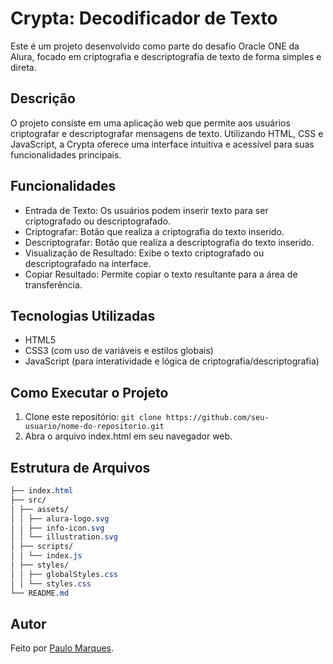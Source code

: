# Crypta: Decodificador de Texto

Este é um projeto desenvolvido como parte do desafio Oracle ONE da Alura, focado em criptografia e descriptografia de texto de forma simples e direta.

## Descrição

O projeto consiste em uma aplicação web que permite aos usuários criptografar e descriptografar mensagens de texto. Utilizando HTML, CSS e JavaScript, a Crypta oferece uma interface intuitiva e acessível para suas funcionalidades principais.

## Funcionalidades

- Entrada de Texto: Os usuários podem inserir texto para ser criptografado ou descriptografado.
- Criptografar: Botão que realiza a criptografia do texto inserido.
- Descriptografar: Botão que realiza a descriptografia do texto inserido.
- Visualização de Resultado: Exibe o texto criptografado ou descriptografado na interface.
- Copiar Resultado: Permite copiar o texto resultante para a área de transferência.

## Tecnologias Utilizadas

- HTML5
- CSS3 (com uso de variáveis e estilos globais)
- JavaScript (para interatividade e lógica de criptografia/descriptografia)

## Como Executar o Projeto

1. Clone este repositório: `git clone https://github.com/seu-usuario/nome-do-repositorio.git`
2. Abra o arquivo index.html em seu navegador web.

## Estrutura de Arquivos

```css
├── index.html
├── src/
│ ├── assets/
│ │ ├── alura-logo.svg
│ │ ├── info-icon.svg
│ │ └── illustration.svg
│ ├── scripts/
│ │ └── index.js
│ ├── styles/
│ │ ├── globalStyles.css
│ │ └── styles.css
└── README.md
```

## Autor

Feito por [Paulo Marques](https://soupaulodev.com.br).

